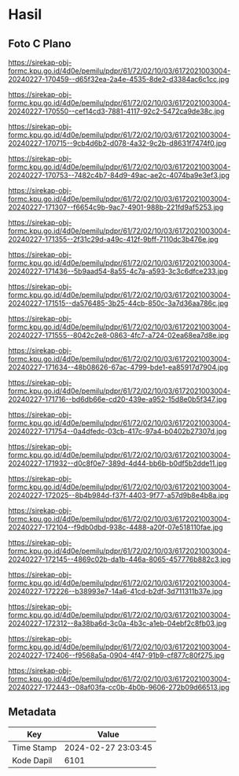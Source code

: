 # Hasil

## Foto C Plano

https://sirekap-obj-formc.kpu.go.id/4d0e/pemilu/pdpr/61/72/02/10/03/6172021003004-20240227-170459--d65f32ea-2a4e-4535-8de2-d3384ac6c1cc.jpg

https://sirekap-obj-formc.kpu.go.id/4d0e/pemilu/pdpr/61/72/02/10/03/6172021003004-20240227-170550--cef14cd3-7881-4117-92c2-5472ca9de38c.jpg

https://sirekap-obj-formc.kpu.go.id/4d0e/pemilu/pdpr/61/72/02/10/03/6172021003004-20240227-170715--9cb4d6b2-d078-4a32-9c2b-d8631f7474f0.jpg

https://sirekap-obj-formc.kpu.go.id/4d0e/pemilu/pdpr/61/72/02/10/03/6172021003004-20240227-170753--7482c4b7-84d9-49ac-ae2c-4074ba9e3ef3.jpg

https://sirekap-obj-formc.kpu.go.id/4d0e/pemilu/pdpr/61/72/02/10/03/6172021003004-20240227-171307--f6654c9b-9ac7-4901-988b-221fd9af5253.jpg

https://sirekap-obj-formc.kpu.go.id/4d0e/pemilu/pdpr/61/72/02/10/03/6172021003004-20240227-171355--2f31c29d-a49c-412f-9bff-7110dc3b476e.jpg

https://sirekap-obj-formc.kpu.go.id/4d0e/pemilu/pdpr/61/72/02/10/03/6172021003004-20240227-171436--5b9aad54-8a55-4c7a-a593-3c3c6dfce233.jpg

https://sirekap-obj-formc.kpu.go.id/4d0e/pemilu/pdpr/61/72/02/10/03/6172021003004-20240227-171515--da576485-3b25-44cb-850c-3a7d36aa786c.jpg

https://sirekap-obj-formc.kpu.go.id/4d0e/pemilu/pdpr/61/72/02/10/03/6172021003004-20240227-171555--8042c2e8-0863-4fc7-a724-02ea68ea7d8e.jpg

https://sirekap-obj-formc.kpu.go.id/4d0e/pemilu/pdpr/61/72/02/10/03/6172021003004-20240227-171634--48b08626-67ac-4799-bde1-ea85917d7904.jpg

https://sirekap-obj-formc.kpu.go.id/4d0e/pemilu/pdpr/61/72/02/10/03/6172021003004-20240227-171716--bd6db66e-cd20-439e-a952-15d8e0b5f347.jpg

https://sirekap-obj-formc.kpu.go.id/4d0e/pemilu/pdpr/61/72/02/10/03/6172021003004-20240227-171754--0a4dfedc-03cb-417c-97a4-b0402b27307d.jpg

https://sirekap-obj-formc.kpu.go.id/4d0e/pemilu/pdpr/61/72/02/10/03/6172021003004-20240227-171932--d0c8f0e7-389d-4d44-bb6b-b0df5b2dde11.jpg

https://sirekap-obj-formc.kpu.go.id/4d0e/pemilu/pdpr/61/72/02/10/03/6172021003004-20240227-172025--8b4b984d-f37f-4403-9f77-a57d9b8e4b8a.jpg

https://sirekap-obj-formc.kpu.go.id/4d0e/pemilu/pdpr/61/72/02/10/03/6172021003004-20240227-172104--f9db0dbd-938c-4488-a20f-07e518110fae.jpg

https://sirekap-obj-formc.kpu.go.id/4d0e/pemilu/pdpr/61/72/02/10/03/6172021003004-20240227-172145--4869c02b-da1b-446a-8065-457776b882c3.jpg

https://sirekap-obj-formc.kpu.go.id/4d0e/pemilu/pdpr/61/72/02/10/03/6172021003004-20240227-172226--b38993e7-14a6-41cd-b2df-3d711311b37e.jpg

https://sirekap-obj-formc.kpu.go.id/4d0e/pemilu/pdpr/61/72/02/10/03/6172021003004-20240227-172312--8a38ba6d-3c0a-4b3c-a1eb-04ebf2c8fb03.jpg

https://sirekap-obj-formc.kpu.go.id/4d0e/pemilu/pdpr/61/72/02/10/03/6172021003004-20240227-172406--f9568a5a-0904-4f47-91b9-cf877c80f275.jpg

https://sirekap-obj-formc.kpu.go.id/4d0e/pemilu/pdpr/61/72/02/10/03/6172021003004-20240227-172443--08af03fa-cc0b-4b0b-9606-272b09d66513.jpg


## Metadata

| Key        | Value               |
| ---------- | ------------------- |
| Time Stamp | 2024-02-27 23:03:45 |
| Kode Dapil | 6101                |



